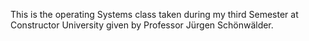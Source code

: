 This is the operating Systems class taken during my third Semester at Constructor University given by Professor Jürgen Schönwälder.
